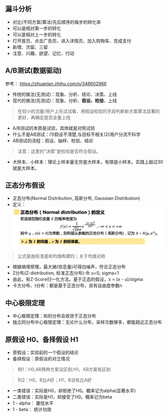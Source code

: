 ## 漏斗分析
+ 对比(不同方案/算法)先后顺序的每步的转化率
+ 可以是相对第一步的转化
+ 可以是相对上一步的转化
+ 打开首页、点击广告页、进入详情页、加入购物车、完成支付
+ 新增、次留、三留
+ 注意、兴趣、欲望、记忆、行动

## A/B测试(数据驱动)
参考： https://zhuanlan.zhihu.com/p/346602966
+ 传统的做法(无测试)：现象、分析、结论、决策、上线
+ 现代的做法(先测试)：现象、分析、**假设、检验**、上线
> 在较小的流量/用户上先试试看，用假设检验的手段判断新方案算法显著的更好，再确定是否全量上线
+ A/B测试的本质是试验，具体就是对照试验
+ 什么不是AB测试：(1)假设不清楚,与目标不相关(2)用户分流不科学
+ AB测试的流程：假设、抽样、检验、结论
> 注意：这里的“决策”是检验是否符合假设。
+ 大样本、小样本：理论上样本量无穷是大样本，有限是小样本。实践上超过30就是大样本。

## 正态分布假设
+ 正态分布(Normal Distribution, 高斯分布, Gaussian Distribution)
+ 定义：![](assets/gaussian%20distribustion.png)
> 公式是由标准差和均值构建的；关于均值对称
+ 根据熵增原理，最大熵(信息量)可得白噪声，符合正态分布
+ Z分布(Z-distribution, 标准正态分布):令 u=0, sigma=1
+ 由此，有Z-Score归一化方法。基于正态的假设，x = (x - u)/sigma
+ 卡方分布、t分布：都是基于正态分布，具有自由度参数n

## 中心极限定理
+ 中心极限定理：和的分布会收敛于正态分布
+ 独立同分布中心极限定理：无论什么分布，采样次数够多，都能趋近正态分布

## 原假设 H0、备择假设 H1
+ 原假设：实验前的一个假设的结论
+ 备择假设：原假设的对立情况
> 例1：H0,AB两种方案没区别;H1，AB方案有区别

> 列2：H0，B比A好；H1，B没有比A好
+ 一类错误：实际是H0，却拒绝了H0。概率记为alpha(显著水平)
+ 二类错误：实际是H1，却接受了H0。概率记为beta
+ 1 - alpha： 置信水平
+ 1 - beta： 统计功效